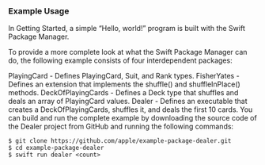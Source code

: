 ### **Example Usage**
In Getting Started, a simple “Hello, world!” program is built with the Swift 
Package Manager.

To provide a more complete look at what the Swift Package Manager can do, the 
following example consists of four interdependent packages:

PlayingCard - Defines PlayingCard, Suit, and Rank types.
FisherYates - Defines an extension that implements the shuffle() and 
shuffleInPlace() methods.
DeckOfPlayingCards - Defines a Deck type that shuffles and deals an array of 
PlayingCard values.
Dealer - Defines an executable that creates a DeckOfPlayingCards, shuffles it, 
and deals the first 10 cards.
You can build and run the complete example by downloading the source code of 
the Dealer project from GitHub and running the following commands:

```
$ git clone https://github.com/apple/example-package-dealer.git
$ cd example-package-dealer
$ swift run dealer <count>
```

